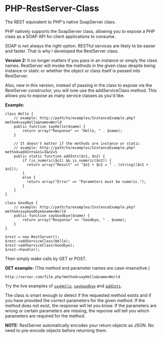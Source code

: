 PHP-RestServer-Class
====================

The REST equivalent to PHP's native SoapServer class.

PHP natively supports the SoapServer class, allowing you to expose a PHP class as a SOAP API 
for client applications to consume.

SOAP is not always the right option. RESTful services are likely to be easier and faster. That is why I developed
the RestServer class.

<b>Version 2:</b>
It no longer matters if you pass in an instance or simply the class names. RestServer will invoke the methods in the given class despite being instance or static or whether the object or class itself is passed into RestServer.

Also, new in this version, instead of passing in the class to expose via the RestServer constructor, you will now use the addServiceClass method. This allows you to expose as many service classes as you'd like.

<b>Example:</b>

	class Hello {
		// example: http://path/to/examples/InstanceExample.php?method=sayHello&name=World
		public function sayHello($name) {
			return array("Response" => "Hello, " . $name);
		}

		// It doesn't matter if the methods are instance or static
		// example: http://path/to/examples/InstanceExample.php?method=addInts&n1=3&n2=5
		public static function addInts($n1, $n2) {
			if (is_numeric($n1) && is_numeric($n2)) {
			  return array("Result" => "$n1 + $n2 = " . (string)($n1 + $n2));
			}
			else {
			  return array("Error" => "Parameters must be numeric.");
			}
		}
	}

	class Goodbye {
		// example: http://path/to/examples/InstanceExample.php?method=sayGoodbye&name=World
		public function sayGoodbye($name) {
			return array("Response" => "Goodbye, " . $name);
		}
	}

    $rest = new RestServer();
    $rest->addServiceClass(Hello);
    $rest->addServiceClass(Goodbye);
    $rest->handle();


Then simply make calls by GET or POST.

<b>GET example:</b>
(The method and parameter names are case-insensitive.)

    http://server.com/file.php?method=sayHello&name=World
    
Try the live examples of <a href='http://jakesankey.com/projects/php/RestServer/example.php?method=sayHello&name=World' target='_blank'>`sayHello`</a>, <a href='http://jakesankey.com/projects/php/RestServer/example.php?method=sayGoodbye&name=World' target='_blank'>`sayGoodbye`</a> and <a href='http://jakesankey.com/projects/php/RestServer/example.php?method=addInts&n1=15&n2=10' target='_blank'>`addInts`</a>.

The class is smart enough to detect if the requested method exists and if you have provided 
the correct parameters for the given method. If the method does not exist, the response will let you know.
If the parameters are wrong or certain parameters are missing, the reponse will tell you which parameters are
required for the method.

<b>NOTE:</b>
RestServer automatically encodes your return objects as JSON. No need to pre-encode objects before returning them.

